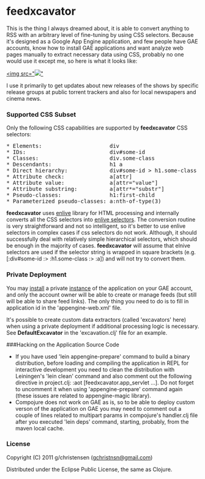 # feedxcavator

This is the thing I always dreamed about, it is able to convert anything to RSS
with an arbitrary level of fine-tuning by using CSS selectors. Because it's 
designed as a Google App Engine application, and few people have GAE accounts, 
know how to install GAE applications and want analyze web pages manually to 
extract necessary data using CSS, probably no one would use it except me, 
so here is what it looks like:

<a href="https://github.com/GChristensen/feedxcavator/wiki/xcavator.png"><img src="<img src="https://github.com/GChristensen/feedxcavator/wiki/xcavator_thumb.png" />"</a>
 
I use it primarily to get updates about new releases of the shows by specific
release groups at public torrent trackers and also for local newspapers and cinema news.

### Supported CSS Subset

Only the following CSS capabilities are supported by __feedxcavator__ CSS 
selectors:

<pre>
* Elements:                     div
* IDs:                          div#some-id
* Classes:                      div.some-class
* Descendants:                  h1 a
* Direct hierarchy:             div#some-id > h1.some-class > a
* Attribute check:              a[attr]
* Attribute value:              a[attr="value"]
* Attribute substring:          a[attr*="substr"]
* Pseudo-classes:               h1:first-child
* Parameterized pseudo-classes: a:nth-of-type(3)
</pre>

__feedxcavator__ uses [enlive](https://github.com/cgrand/enlive#readme)
library for HTML processing and internally converts all the CSS selectors into
[enlive selectors](http://enlive.cgrand.net/syntax.html).
The conversion routine is very straightforward and not so intelligent, so it's 
better to use enlive selectors in complex cases if css selectors do not work. 
Although, it should successfully deal with relatively simple hierarchical 
selectors, which should be enough in the majority of cases.
__feedxcavator__ will assume that elnive selectors are used if the selector 
string is wrapped in square brackets (e.g. [:div#some-id :> :h1.some-class 
:> :a]) and will not try to convert them.

### Private Deployment

You may [install](http://code.google.com/appengine/docs/java/gettingstarted/uploading.html) 
a private [instance](https://github.com/GChristensen/feedxcavator/downloads)
of the application on your GAE account, and only the account owner will be able 
to create or manage feeds (but still will be able to share feed links). The only 
thing you need to do is to fill in application id in the 'appengine-web.xml' file.

It's possible to create custom data extractors (called 'excavators' here)
when using a private deployment if additional processing logic is necessary.
See __DefaultExcavator__ in the 'excavation.clj' file for an example.

###Hacking on the Application Source Code

* If you have used 'lein appengine-prepare' command to build a binary distribution,
before loading and compiling the application in REPL for interactive development 
you need to clean the distribution with Leiningen's 'lein clean' command 
and also comment out the following directive in project.clj: 
:aot [feedxcavator.app_servlet ...]. 
Do not forget to uncomment it when using 'appengine-prepare' command again 
(these issues are related to appengine-magic library).
* Compojure does not work on GAE as is, so to be able to deploy custom verson 
of the application on GAE you may need to comment out a couple of lines related 
to multipart params in compojure's handler.clj file after you executed 
'lein deps' command, starting, probably, from the maven local cache.

### License

Copyright (C) 2011 g/christensen (gchristnsn@gmail.com)

Distributed under the Eclipse Public License, the same as Clojure.

